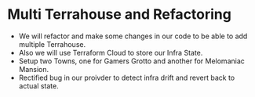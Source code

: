 # Multi Terrahouse and Refactoring

- We will refactor and make some changes in our code to be able to add multiple Terrahouse.
- Also we will use Terraform Cloud to store our Infra State.
- Setup two Towns, one for Gamers Grotto and another for Melomaniac Mansion.
- Rectified bug in our proivder to detect infra drift and revert back to actual state.